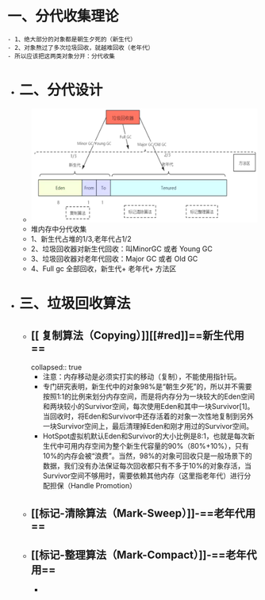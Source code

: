 # 一、分代收集理论
	- 1、绝大部分的对象都是朝生夕死的（新生代）
	- 2、对象熬过了多次垃圾回收，就越难回收（老年代）
	- 所以应该把这两类对象分开：分代收集
- # 二、分代设计
	- ![image.png](../assets/image_1689562458352_0.png)
	- 堆内存中分代收集
	- 1、新生代占堆的1/3,老年代占1/2
	- 2、垃圾回收器对新生代回收：叫MinorGC 或者 Young GC
	- 3、垃圾回收器对老年代回收：Major GC 或者 Old GC
	- 4、Full gc 全部回收，新生代+ 老年代+ 方法区
- # 三、垃圾回收算法
	- ## [[ 复制算法（Copying）]][[#red]]==新生代用==
	  collapsed:: true
		- 注意：内存移动是必须实打实的移动（复制），不能使用指针玩。
		- 专门研究表明，新生代中的对象98%是“朝生夕死”的，所以并不需要按照1:1的比例来划分内存空间，而是将内存分为一块较大的Eden空间和两块较小的Survivor空间，每次使用Eden和其中一块Survivor[1]。当回收时，将Eden和Survivor中还存活着的对象一次性地复制到另外一块Survivor空间上，最后清理掉Eden和刚才用过的Survivor空间。
		- HotSpot虚拟机默认Eden和Survivor的大小比例是8:1，也就是每次新生代中可用内存空间为整个新生代容量的90%（80%+10%），只有10%的内存会被“浪费”。当然，98%的对象可回收只是一般场景下的数据，我们没有办法保证每次回收都只有不多于10%的对象存活，当Survivor空间不够用时，需要依赖其他内存（这里指老年代）进行分配担保（Handle Promotion）
	- ## **[[标记-清除算法（Mark-Sweep）]]-==老年代用==**
	- ## **[[标记-整理算法（Mark-Compact）]]-==老年代用==**
		-